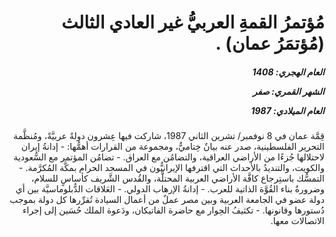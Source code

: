 <h1 dir="rtl">مُؤتمرُ القمةِ العربيُّ غير العادي الثالث (مُؤتمَرُ عمان) .</h1>

<h5 dir="rtl">العام الهجري:  1408

الشهر القمري: صفر

العام الميلادي: 1987</h5>

<p dir="rtl">قِمَّة عمان في 8 نوفمبر/ تشرين الثاني 1987، شاركت فيها عِشرون دولةً عربيَّةً، ومُنظَّمة التحرير الفلسطينية، صدر عنه بيانٌ خِتاميٌّ، ومجموعة من القرارات أهمُّها:
- إدانةُ إيران لاحتلالها جُزءًا من الأراضي العراقية، والتضامُن مع العراق.
- تضامُن المؤتمر مع السُّعودية والكويت، والتنديدُ بالأحداث التي اقترفها الإيرانيُّون في المسجد الحرام بمكَّة المُكرَّمة.
- التمسُّك باستِرجاع كافَّة الأراضي العربية المحتلَّة، والقُدس الشَّريف كأساسٍ للسلام، وضرورةُ بناء القُوَّة الذاتية للعرب.
- إدانةُ الإرهاب الدولي.
- العَلاقات الدُّبلوماسيَّة بين أي دولة عضو في الجامعة العربية وبين مصر عملٌ من أعمال السيادة تُقرِّرها كل دولة بموجب دُستورها وقانونها.
- تكثيفُ الحِوار مع حاضرة الفاتيكان، ودَعوة الملك حُسَين إلى إجراء الاتصالات معها.</p></br>
